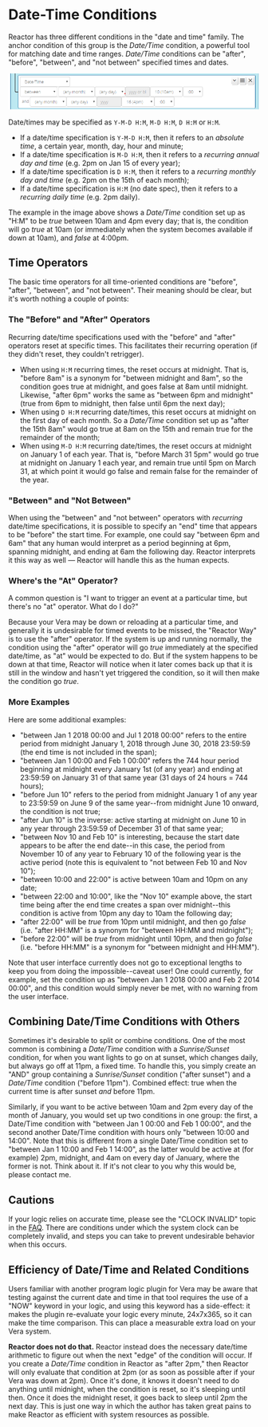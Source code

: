 # Date-Time Conditions

Reactor has three different conditions in the "date and time" family. The anchor condition of this group is the _Date/Time_ condition, a powerful tool for matching date and time ranges. _Date/Time_ conditions can be "after", "before", "between", and "not between" specified times and dates.

![A Date/Time Condition](images/date-time-condition.png)

Date/times may be specified as `Y-M-D H:M`, `M-D H:M`, `D H:M` or `H:M`.

* If a date/time specification is `Y-M-D H:M`, then it refers to an *absolute time*, a certain year, month, day, hour and minute;
* If a date/time specification is `M-D H:M`, then it refers to a *recurring annual day and time* (e.g. 2pm on Jan 15 of every year);
* If a date/time specification is `D H:M`, then it refers to a *recurring monthly day and time* (e.g. 2pm on the 15th of each month);
* If a date/time specification is `H:M` (no date spec), then it refers to a *recurring daily time* (e.g. 2pm daily).

The example in the image above shows a _Date/Time_ condition set up as "H:M" to be *true* between 10am and 4pm every day; that is, the condition will go *true* at 10am (or immediately when the system becomes available if down at 10am), and *false* at 4:00pm.

## Time Operators

The basic time operators for all time-oriented conditions are "before", "after", "between", and "not between". Their meaning should be clear, but it's worth nothing a couple of points:

### The "Before" and "After" Operators

Recurring date/time specifications used with the "before" and "after" operators reset at specific times. This facilitates their recurring operation (if they didn't reset, they couldn't retrigger).

* When using `H:M` recurring times, the reset occurs at midnight. That is, "before 8am" is a synonym for "between midnight and 8am", so the condition goes true at midnight, and goes false at 8am until midnight. Likewise, "after 6pm" works the same as "between 6pm and midnight" (true from 6pm to midnight, then false until 6pm the next day);
* When using `D H:M` recurring date/times, this reset occurs at midnight on the first day of each month. So a _Date/Time_ condition set up as "after the 15th 8am" would go true at 8am on the 15th and remain true for the remainder of the month;
* When using `M-D H:M` recurring date/times, the reset occurs at midnight on January 1 of each year. That is, "before March 31 5pm" would go true at midnight on January 1 each year, and remain true until 5pm on March 31, at which point it would go false and remain false for the remainder of the year.

### "Between" and "Not Between" 

When using the "between" and "not between" operators with *recurring* date/time specifications, it is possible to specify an "end" time that appears to be "before" the start time. For example, one could say "between 6pm and 6am" that any human would interpret as a period beginning at 6pm, spanning midnight, and ending at 6am the following day. Reactor interprets it this way as well &mdash; Reactor will handle this as the human expects.

### Where's the "At" Operator?

A common question is "I want to trigger an event at a particular time, but there's no "at" operator. What do I do?"

Because your Vera may be down or reloading at a particular time, and generally it is undesirable for timed events to be missed, the "Reactor Way" is to use the "after" operator. If the system is up and running normally, the condition using the "after" operator will go *true* immediately at the specified date/time, as "at" would be expected to do. But if the system happens to be down at that time, Reactor will notice when it later comes back up that it is still in the window and hasn't yet triggered the condition, so it will then make the condition go *true*.

### More Examples

Here are some additional examples:

* "between Jan 1 2018 00:00 and Jul 1 2018 00:00" refers to the entire period from midnight January 1, 2018 through June 30, 2018 23:59:59 (the end time is not included in the span);
* "between Jan 1 00:00 and Feb 1 00:00" refers the 744 hour period beginning at midnight every January 1st (of any year) and ending at 23:59:59 on January 31 of that same year (31 days of 24 hours = 744 hours);
* "before Jun 10" refers to the period from midnight January 1 of any year to 23:59:59 on June 9 of the same year--from midnight June 10 onward, the condition is not true;
* "after Jun 10" is the inverse: active starting at midnight on June 10 in any year through 23:59:59 of December 31 of that same year;
* "between Nov 10 and Feb 10" is interesting, because the start date appears to be after the end date--in this case, the period from November 10 of any year to February 10 of the following year is the active period (note this is equivalent to "not between Feb 10 and Nov 10");
* "between 10:00 and 22:00" is active between 10am and 10pm on any date;
* "between 22:00 and 10:00", like the "Nov 10" example above, the start time being after the end time creates a span over midnight--this condition is active from 10pm any day to 10am the following day;
* "after 22:00" will be *true* from 10pm until midnight, and then go *false* (i.e. "after HH:MM" is a synonym for "between HH:MM and midnight");
* "before 22:00" will be *true* from midnight until 10pm, and then go *false* (i.e. "before HH:MM" is a synonym for "between midnight and HH:MM").

Note that user interface currently does not go to exceptional lengths to keep you from doing the impossible--caveat user! One could currently, for example, set the condition up as "between Jan 1 2018 00:00 and Feb 2 2014 00:00", and this condition would simply never be met, with no warning from the user interface.

## Combining Date/Time Conditions with Others

Sometimes it's desirable to split or combine conditions. One of the most common is combining a _Date/Time_ condition with a _Sunrise/Sunset_ condition, for when you want lights to go on at sunset, which changes daily, but always go off at 11pm, a fixed time. To handle this, you simply create an "AND" group containing a _Sunrise/Sunset_ condition ("after sunset") and a _Date/Time_ condition ("before 11pm"). Combined effect: true when the current time is after sunset *and* before 11pm.

Similarly, if you want to be active between 10am and 2pm every day of the month of January, you would set up two conditions in one group: the first, a Date/Time condition with "between Jan 1 00:00 and Feb 1 00:00", and the second another Date/Time condition with hours only "between 10:00 and 14:00". Note that this is different from a single Date/Time condition set to "between Jan 1 10:00 and Feb 1 14:00", as the latter would be active at (for example) 2pm, midnight, and 4am on every day of January, where the former is not. Think about it. If it's not clear to you why this would be, please contact me.

## Cautions

If your logic relies on accurate time, please see the "CLOCK INVALID" topic in the [FAQ](FAQ.md). There are conditions under which the system clock can be completely invalid, and steps you can take to prevent undesirable behavior when this occurs.

## Efficiency of Date/Time and Related Conditions

Users familiar with another program logic plugin for Vera may be aware that testing against the current date and time in that tool requires the use of a "NOW" keyword in your logic, and using this keyword has a side-effect: it makes the plugin re-evaluate your logic every minute, 24x7x365, so it can make the time comparison. This can place a measurable extra load on your Vera system.

**Reactor does not do that.** Reactor instead does the necessary date/time arithmetic to figure out when the next "edge" of the condition will occur. If you create a _Date/Time_ condition in Reactor as "after 2pm," then Reactor will only evaluate that condition at 2pm (or as soon as possible after if your Vera was down at 2pm). Once it's done, it knows it doesn't need to do anything until midnight, when the condition is reset, so it's sleeping until then. Once it does the midnight reset, it goes back to sleep until 2pm the next day. This is just one way in which the author has taken great pains to make Reactor as efficient with system resources as possible.